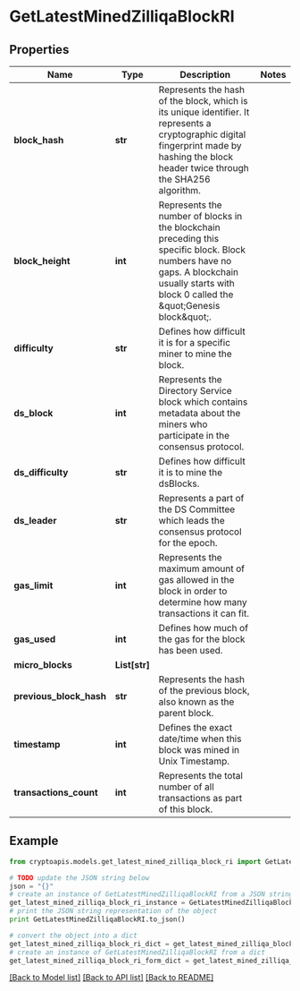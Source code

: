 # GetLatestMinedZilliqaBlockRI


## Properties
Name | Type | Description | Notes
------------ | ------------- | ------------- | -------------
**block_hash** | **str** | Represents the hash of the block, which is its unique identifier. It represents a cryptographic digital fingerprint made by hashing the block header twice through the SHA256 algorithm. | 
**block_height** | **int** | Represents the number of blocks in the blockchain preceding this specific block. Block numbers have no gaps. A blockchain usually starts with block 0 called the \&quot;Genesis block\&quot;. | 
**difficulty** | **str** | Defines how difficult it is for a specific miner to mine the block. | 
**ds_block** | **int** | Represents the Directory Service block which contains metadata about the miners who participate in the consensus protocol. | 
**ds_difficulty** | **str** | Defines how difficult it is to mine the dsBlocks. | 
**ds_leader** | **str** | Represents a part of the DS Committee which leads the consensus protocol for the epoch. | 
**gas_limit** | **int** | Represents the maximum amount of gas allowed in the block in order to determine how many transactions it can fit. | 
**gas_used** | **int** | Defines how much of the gas for the block has been used. | 
**micro_blocks** | **List[str]** |  | 
**previous_block_hash** | **str** | Represents the hash of the previous block, also known as the parent block. | 
**timestamp** | **int** | Defines the exact date/time when this block was mined in Unix Timestamp. | 
**transactions_count** | **int** | Represents the total number of all transactions as part of this block. | 

## Example

```python
from cryptoapis.models.get_latest_mined_zilliqa_block_ri import GetLatestMinedZilliqaBlockRI

# TODO update the JSON string below
json = "{}"
# create an instance of GetLatestMinedZilliqaBlockRI from a JSON string
get_latest_mined_zilliqa_block_ri_instance = GetLatestMinedZilliqaBlockRI.from_json(json)
# print the JSON string representation of the object
print GetLatestMinedZilliqaBlockRI.to_json()

# convert the object into a dict
get_latest_mined_zilliqa_block_ri_dict = get_latest_mined_zilliqa_block_ri_instance.to_dict()
# create an instance of GetLatestMinedZilliqaBlockRI from a dict
get_latest_mined_zilliqa_block_ri_form_dict = get_latest_mined_zilliqa_block_ri.from_dict(get_latest_mined_zilliqa_block_ri_dict)
```
[[Back to Model list]](../README.md#documentation-for-models) [[Back to API list]](../README.md#documentation-for-api-endpoints) [[Back to README]](../README.md)


